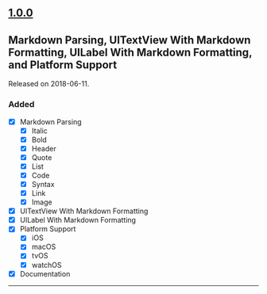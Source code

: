 ## [1.0.0](https://github.com/chrisdhaan/CDMarkdownKit/releases/tag/1.0.0)
## Markdown Parsing, UITextView With Markdown Formatting, UILabel With Markdown Formatting, and Platform Support
Released on 2018-06-11.

### Added

- [x] Markdown Parsing
    - [x] Italic
    - [x] Bold
    - [x] Header
    - [x] Quote
    - [x] List
    - [x] Code
    - [x] Syntax
    - [x] Link
    - [x] Image
- [x] UITextView With Markdown Formatting
- [x] UILabel With Markdown Formatting
- [x] Platform Support
    - [x] iOS
    - [x] macOS
    - [x] tvOS
    - [x] watchOS
- [x] Documentation

---
